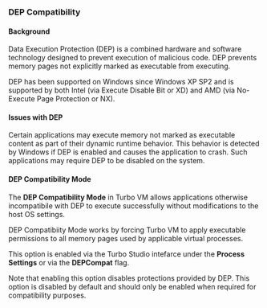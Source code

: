 ### DEP Compatibility

#### Background

Data Execution Protection (DEP) is a combined hardware and software technology designed to prevent execution of malicious code. DEP prevents memory pages not explicitly marked as executable from executing.

DEP has been supported on Windows since Windows XP SP2 and is supported by both Intel (via Execute Disable Bit or XD) and AMD (via No-Execute Page Protection or NX).

#### Issues with DEP

Certain applications may execute memory not marked as executable content as part of their dynamic runtime behavior. This behavior is detected by Windows if DEP is enabled and causes the application to crash. Such applications may require DEP to be disabled on the system. 

#### DEP Compatibility Mode

The **DEP Compatibility Mode** in Turbo VM allows applications otherwise incompatibile with DEP to execute successfully without modifications to the host OS settings.

DEP Compatibiity Mode works by forcing Turbo VM to apply executable permissions to all memory pages used by applicable virtual processes.

This option is enabled via the Turbo Studio intefarce under the **Process Settings** or via the **DEPCompat** flag.

Note that enabling this option disables protections provided by DEP. This option is disabled by default and should only be enabled when required for compatibility purposes.
